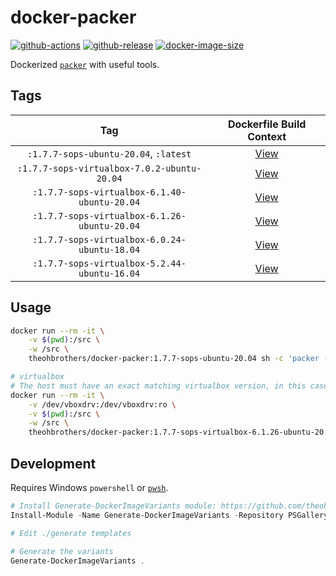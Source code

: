 # docker-packer

[![github-actions](https://github.com/theohbrothers/docker-packer/workflows/ci-master-pr/badge.svg)](https://github.com/theohbrothers/docker-packer/actions)
[![github-release](https://img.shields.io/github/v/release/theohbrothers/docker-packer?style=flat-square)](https://github.com/theohbrothers/docker-packer/releases/)
[![docker-image-size](https://img.shields.io/docker/image-size/theohbrothers/docker-packer/latest)](https://hub.docker.com/r/theohbrothers/docker-packer)

Dockerized [`packer`](https://github.com/hashicorp/packer) with useful tools.

## Tags

| Tag | Dockerfile Build Context |
|:-------:|:---------:|
| `:1.7.7-sops-ubuntu-20.04`, `:latest` | [View](variants/1.7.7-sops-ubuntu-20.04) |
| `:1.7.7-sops-virtualbox-7.0.2-ubuntu-20.04` | [View](variants/1.7.7-sops-virtualbox-7.0.2-ubuntu-20.04) |
| `:1.7.7-sops-virtualbox-6.1.40-ubuntu-20.04` | [View](variants/1.7.7-sops-virtualbox-6.1.40-ubuntu-20.04) |
| `:1.7.7-sops-virtualbox-6.1.26-ubuntu-20.04` | [View](variants/1.7.7-sops-virtualbox-6.1.26-ubuntu-20.04) |
| `:1.7.7-sops-virtualbox-6.0.24-ubuntu-18.04` | [View](variants/1.7.7-sops-virtualbox-6.0.24-ubuntu-18.04) |
| `:1.7.7-sops-virtualbox-5.2.44-ubuntu-16.04` | [View](variants/1.7.7-sops-virtualbox-5.2.44-ubuntu-16.04) |


## Usage


```sh
docker run --rm -it \
    -v $(pwd):/src \
    -w /src \
    theohbrothers/docker-packer:1.7.7-sops-ubuntu-20.04 sh -c 'packer --version && packer build .'

# virtualbox
# The host must have an exact matching virtualbox version, in this case, virtualbox 6.1.26
docker run --rm -it \
    -v /dev/vboxdrv:/dev/vboxdrv:ro \
    -v $(pwd):/src \
    -w /src \
    theohbrothers/docker-packer:1.7.7-sops-virtualbox-6.1.26-ubuntu-20.04 sh -c 'packer --version && vboxmanage --version && packer build .'
```

## Development

Requires Windows `powershell` or [`pwsh`](https://github.com/PowerShell/PowerShell).

```powershell
# Install Generate-DockerImageVariants module: https://github.com/theohbrothers/Generate-DockerImageVariants
Install-Module -Name Generate-DockerImageVariants -Repository PSGallery -Scope CurrentUser -Force -Verbose

# Edit ./generate templates

# Generate the variants
Generate-DockerImageVariants .
```
